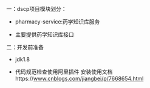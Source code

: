 一：dscp项目模块划分：
   
   * pharmacy-service:药学知识库服务
       
   * 主要提供药学知识库接口
   
二：开发前准备
   
   * jdk1.8
     
   * 代码规范检查使用阿里插件
      安装使用文档https://www.cnblogs.com/jiangbei/p/7668654.html


